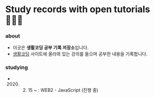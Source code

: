# Study records with open tutorials 👩🏻‍💻

### about
- 이곳은 **생활코딩 공부 기록 저장소**입니다.
- [생활코딩](https://opentutorials.org/course/1) 사이트에 올라와 있는 강의를 들으며 공부한 내용을 기록합니다.

### studying
- 2020. 02. 15 ~ : WEB2 - JavaScript (진행 중)
